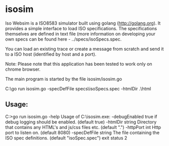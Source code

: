 # isosim

Iso Websim is a ISO8583 simulator built using golang (http://golang.org). It provides a simple interface to load ISO specifications. 
The specifications themselves are defined in text file (more information on developing your own specs can be found here - 
../specs/isoSpecs.spec. 

You can load an existing trace or create a message from scratch and send it to a ISO host (identified by host and a port). 

Note: Please note that this application has been tested to work only on chrome browser.

The main program is started by the file isosim/isosim.go

C:\go run isosim.go -specDefFile specs\isoSpecs.spec -htmlDir .\html

Usage:
---------------------------------------
C:>go run isosim.go -help
Usage of C:\isosim.exe:
  -debugEnabled
        true if debug logging should be enabled. (default true)
  -htmlDir string
        Directory that contains any HTML's and js/css files etc. (default ".")
  -httpPort int
        Http port to listen on. (default 8080)
  -specDefFile string
        The file containing the ISO spec definitions. (default "isoSpec.spec")
exit status 2

